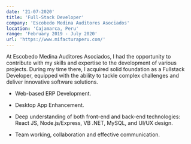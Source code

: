 ```yaml
---
date: '21-07-2020'
title: 'Full-Stack Developer'
company: 'Escobedo Medina Auditores Asociados'
location: 'Cajamarca, Peru'
range: 'February 2019 - July 2020'
url: 'https://www.mifacturaperu.com/'
---
```



At Escobedo Medina Auditores Asociados, I had the opportunity to contribute with my skills and expertise to the development of various projects. During my time there, I acquired solid foundation as a Fullstack Developer, equipped with the ability to tackle complex challenges and deliver innovative software solutions. 

- Web-based ERP Development.

- Desktop App Enhancement.

- Deep understanding of both front-end and back-end technologies: React JS, Node.js/Express, VB .NET, MySQL, and UI/UX design.

- Team working, collaboration and effective communication.